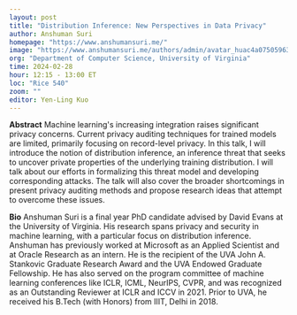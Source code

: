 ```yaml
---
layout: post
title: "Distribution Inference: New Perspectives in Data Privacy"
author: Anshuman Suri
homepage: "https://www.anshumansuri.me/"
image: "https://www.anshumansuri.me/authors/admin/avatar_huac4a07505963a76f89f9b55fc7d9d630_5294443_270x270_fill_q75_lanczos_center.jpg"
org: "Department of Computer Science, University of Virginia"
time: 2024-02-28
hour: 12:15 - 13:00 ET
loc: "Rice 540"
zoom: ""
editor: Yen-Ling Kuo
---
```


**Abstract**
Machine learning's increasing integration raises significant privacy concerns. Current privacy auditing techniques for trained models are limited, primarily focusing on record-level privacy.  In this talk, I will introduce the notion of distribution inference, an inference threat that seeks to uncover private properties of the underlying training distribution. I will talk about our efforts in formalizing this threat model and developing corresponding attacks. The talk will also cover the broader shortcomings in present privacy auditing methods and propose research ideas that attempt to overcome these issues.


**Bio**
Anshuman Suri is a final year PhD candidate advised by David Evans at the University of Virginia. His research spans privacy and security in machine learning, with a particular focus on distribution inference. Anshuman has previously worked at Microsoft as an Applied Scientist and at Oracle Research as an intern. He is the recipient of the UVA John A. Stankovic Graduate Research Award and the UVA Endowed Graduate Fellowship. He has also served on the program committee of machine learning conferences like ICLR, ICML, NeurIPS, CVPR, and was recognized as an Outstanding Reviewer at ICLR and ICCV in 2021. Prior to UVA, he received his B.Tech (with Honors) from IIIT, Delhi in 2018.
